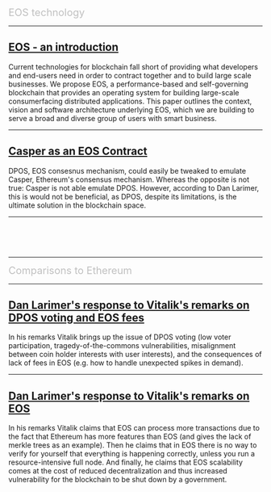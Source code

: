 <span style="color:silver;font-size:20px">EOS technology</span>

---

## [EOS - an introduction](eos-an-introduction/index.md)

Current technologies for blockchain fall short of providing what developers and end-users need in order to contract together and to build large scale businesses. We propose EOS, a performance-based and self-governing blockchain that provides an operating system for building large-scale consumerfacing distributed applications. This paper outlines the context, vision and software architecture underlying EOS, which we are building to serve a broad and diverse group of users with smart business.

---

## [Casper as an EOS Contract](casper-as-an-eos-contract/index.md)

DPOS, EOS consesnus mechanism, could easily be tweaked to emulate Casper, Ethereum's consensus mechanism. Whereas the opposite is not true: Casper is not able emulate DPOS. However, according to Dan Larimer, this is would not be beneficial, as DPOS, despite its limitations, is the ultimate solution in the blockchain space.

---

<br/>

<br/>

<br/>

---

<span style="color:silver;font-size:20px">Comparisons to Ethereum</span>

---

## [Dan Larimer's response to Vitalik's remarks on DPOS voting and EOS fees](response-to-vitaliks-remarks-on-dpos-voting-and-eos-fess/index.md)

In his remarks Vitalik brings up the issue of DPOS voting (low voter participation, tragedy-of-the-commons vulnerabilities, misalignment between coin holder interests with user interests), and the consequences of lack of fees in EOS (e.g. how to handle unexpected spikes in demand).

---

## [Dan Larimer's response to Vitalik's remarks on EOS](response-to-vitaliks-remarks-on-eos/index.md)

In his remarks Vitalik claims that EOS can process more transactions due to the fact that Ethereum has more features than EOS (and gives the lack of merkle trees as an example). Then he claims that in EOS there is no way to verify for yourself that everything is happening correctly, unless you run a resource-intensive full node. And finally, he claims that EOS scalability comes at the cost of reduced decentralization and thus increased vulnerability for the blockchain to be shut down by a government.
